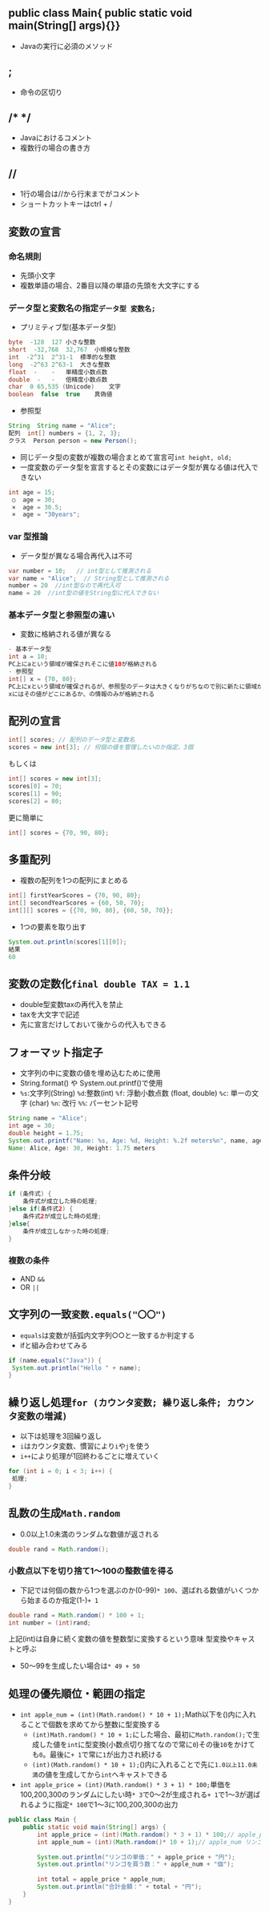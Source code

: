 ## public class Main{ public static void main(String[] args){}}
- Javaの実行に必須のメソッド
## ;
- 命令の区切り
## /*  */
- Javaにおけるコメント
- 複数行の場合の書き方
## //
- 1行の場合は//から行末までがコメント
- ショートカットキーはctrl + /
## 変数の宣言
### 命名規則
- 先頭小文字
- 複数単語の場合、2番目以降の単語の先頭を大文字にする
### データ型と変数名の指定```データ型 変数名;```
- プリミティブ型(基本データ型)
```java
byte  -128	127	小さな整数
short  -32,768	32,767	小規模な整数
int  -2^31	2^31-1	標準的な整数
long  -2^63	2^63-1	大きな整数
float  -	-	単精度小数点数
double  -	-	倍精度小数点数
char  0	65,535 (Unicode)	文字
boolean  false	true	真偽値
```
- 参照型
```java
String  String name = "Alice";
配列  int[] numbers = {1, 2, 3};
クラス  Person person = new Person();
```
- 同じデータ型の変数が複数の場合まとめて宣言可```int height, old;```
- 一度変数のデータ型を宣言するとその変数にはデータ型が異なる値は代入できない
```java
int age = 15;
 ○  age = 30;
 ×  age = 30.5;
 ×  age = "30years";
```
### var 型推論
- データ型が異なる場合再代入は不可
```java
var number = 10;   // int型として推測される
var name = "Alice";  // String型として推測される
number = 20  //int型なので再代入可
name = 20  //int型の値をString型に代入できない
```
### 基本データ型と参照型の違い
- 変数に格納される値が異なる
```java
- 基本データ型
int a = 10;
PC上にaという領域が確保されそこに値10が格納される
- 参照型
int[] x = {70, 80};
PC上にxという領域が確保されるが、参照型のデータは大きくなりがちなので別に新たに領域が確保され値はそちらに格納
xにはその値がどこにあるか、の情報のみが格納される
```
## 配列の宣言
```java
int[] scores; // 配列のデータ型と変数名
scores = new int[3]; // 何個の値を管理したいのか指定、3個
```
もしくは
```java
int[] scores = new int[3];
scores[0] = 70;
scores[1] = 90;
scores[2] = 80;
```
更に簡単に
```java
int[] scores = {70, 90, 80};
```
## 多重配列
- 複数の配列を1つの配列にまとめる
```java
int[] firstYearScores = {70, 90, 80};
int[] secondYearScores = {60, 50, 70};
int[][] scores = {{70, 90, 80}, {60, 50, 70}};
```
- 1つの要素を取り出す
```java
System.out.println(scores[1][0]);
結果
60
```
## 変数の定数化```final double TAX = 1.1```
- double型変数taxの再代入を禁止
- taxを大文字で記述
- 先に宣言だけしておいて後からの代入もできる
## フォーマット指定子
- 文字列の中に変数の値を埋め込むために使用
- String.format() や System.out.printf()で使用
- ```%s```:文字列(String) ```%d```:整数(int) ```%f```: 浮動小数点数 (float, double) ```%c```: 単一の文字 (char) ```%n```: 改行 ```%%```: パーセント記号
```java
String name = "Alice";
int age = 30;
double height = 1.75;
System.out.printf("Name: %s, Age: %d, Height: %.2f meters%n", name, age, height);
Name: Alice, Age: 30, Height: 1.75 meters
```
## 条件分岐
```java
if (条件式) {
    条件式が成立した時の処理;
}else if(条件式2) {
    条件式2が成立した時の処理;
}else{
    条件が成立しなかった時の処理;
}
```
### 複数の条件
- AND ```&&```
- OR ```||```
## 文字列の一致```変数.equals("〇〇")```
- ```equals```は変数が括弧内文字列○○と一致するか判定する
- ifと組み合わせてみる
```java
if (name.equals("Java")) {
 System.out.println("Hello " + name);
}
```
## 繰り返し処理```for (カウンタ変数; 繰り返し条件; カウンタ変数の増減)```
- 以下は処理を3回繰り返し
- ```i```はカウンタ変数、慣習により```i```や```j```を使う
- ```i++```により処理が1回終わるごとに増えていく
```java
for (int i = 0; i < 3; i++) {
 処理;
}
```
## 乱数の生成```Math.random```
- 0.0以上1.0未満のランダムな数値が返される
```java
double rand = Math.random();
```
### 小数点以下を切り捨て1～100の整数値を得る
- 下記では何個の数から1つを選ぶのか(0-99)```* 100```、選ばれる数値がいくつから始まるのか指定(1-)```+ 1```
```java
double rand = Math.random() * 100 + 1;
int number = (int)rand;
```
上記(int)は自身に続く変数の値を整数型に変換するという意味
型変換やキャストと呼ぶ
- 50～99を生成したい場合は```* 49 + 50```
## 処理の優先順位・範囲の指定
- ```int apple_num = (int)(Math.random() * 10 + 1);```Math以下を()内に入れることで個数を求めてから整数に型変換する
	- ```(int)Math.random() * 10 + 1;```にした場合、最初に```Math.random();```で生成した値を```int```に型変換(小数点切り捨てなので常に```0```)その後```10```をかけても```0```。最後に```+ 1```で常に```1```が出力され続ける
   	- ```(int)(Math.random() * 10 + 1);```()内に入れることで先に```1.0以上11.0未満```の値を生成してから```int```へキャストできる
- ```int apple_price = (int)(Math.random() * 3 + 1) * 100;```単価を100,200,300のランダムにしたい時```* 3```で0～2が生成される```+ 1```で1～3が選ばれるように指定```* 100```で1～3に100,200,300の出力
```java
public class Main {
	public static void main(String[] args) {
		int apple_price = (int)(Math.random() * 3 + 1) * 100;// apple_price リンゴの単価
		int apple_num = (int)(Math.random()* 10 + 1);// apple_num リンゴを買う数
		
		System.out.println("リンゴの単価：" + apple_price + "円");
		System.out.println("リンゴを買う数：" + apple_num + "個");
		
		int total = apple_price * apple_num;
		System.out.println("合計金額：" + total + "円");
	}
}
```
